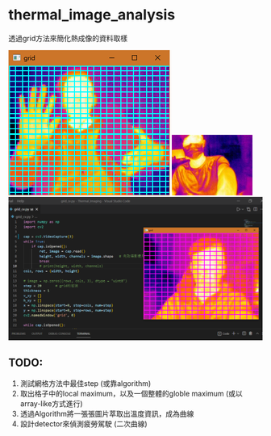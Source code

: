 # thermal_image_analysis
透過grid方法來簡化熱成像的資料取樣
<!-- ![grid_thermal.png](grid_thermal.png) -->
![step_50.png](step_50.png)
![flir.jpg](flir.jpg)
![grid_flir.png](grid_flir.png)

## TODO:
1. 測試網格方法中最佳step  (或靠algorithm)
2. 取出格子中的local maximum，以及一個整體的globle maximum (或以array-like方式進行)
3. 透過Algorithm將一張張圖片萃取出溫度資訊，成為曲線
4. 設計detector來偵測疲勞駕駛 (二次曲線)
